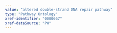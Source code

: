 ```yaml
---
value: "altered double-strand DNA repair pathway"
type: "Pathway Ontology"
xref-identifier: "0000667"
xref-dataSource: "PW"
---
```

